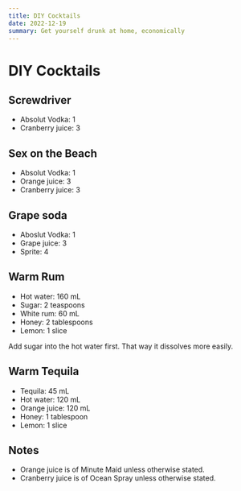 ```yaml
---
title: DIY Cocktails
date: 2022-12-19
summary: Get yourself drunk at home, economically
---
```


# DIY Cocktails

## Screwdriver

* Absolut Vodka: 1
* Cranberry juice: 3

## Sex on the Beach

* Absolut Vodka: 1
* Orange juice: 3
* Cranberry juice: 3

## Grape soda

* Aboslut Vodka: 1
* Grape juice: 3
* Sprite: 4

## Warm Rum

* Hot water: 160 mL
* Sugar: 2 teaspoons
* White rum: 60 mL
* Honey: 2 tablespoons
* Lemon: 1 slice

Add sugar into the hot water first. That way it dissolves more easily.

## Warm Tequila

* Tequila: 45 mL
* Hot water: 120 mL
* Orange juice: 120 mL
* Honey: 1 tablespoon
* Lemon: 1 slice

## Notes

* Orange juice is of Minute Maid unless otherwise stated.
* Cranberry juice is of Ocean Spray unless otherwise stated.

